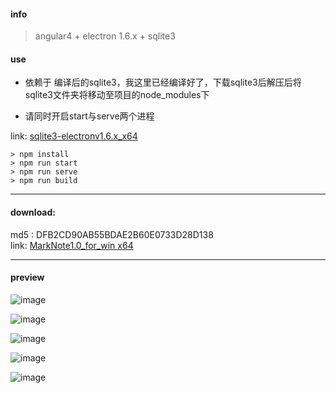 #### info ####  
> angular4 + electron 1.6.x + sqlite3  
#### use #### 
+ 依赖于 编译后的sqlite3，我这里已经编译好了，下载sqlite3后解压后将sqlite3文件夹将移动至项目的node_modules下  

+ 请同时开启start与serve两个进程


link: [sqlite3-electronv1.6.x_x64][2]
     
    > npm install  
    > npm run start  
    > npm run serve  
    > npm run build  

---

#### download: ####    
md5 : DFB2CD90AB55BDAE2B60E0733D28D138  
link: [MarkNote1.0_for_win x64][1]

---  

#### preview ####
![image](http://down.wunao.net/1.jpg)  

![image](http://down.wunao.net/2.jpg) 
 
![image](http://down.wunao.net/3.jpg)  

![image](http://down.wunao.net/4.jpg)  

![image](http://down.wunao.net/5.jpg)

[1]:http://down.wunao.net/MarkNote1.0.zip  
[2]:http://down.wunao.net/sqlite3-electronv1.6.x_x64.zip  
